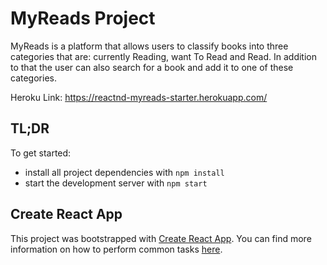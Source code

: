 # MyReads Project

MyReads is a platform that allows users to classify books into three categories that are: currently Reading, want To Read and Read. In addition to that the user can also search for a book and add it to one of these categories.

Heroku Link: https://reactnd-myreads-starter.herokuapp.com/

## TL;DR

To get started:

* install all project dependencies with `npm install`
* start the development server with `npm start`

## Create React App

This project was bootstrapped with [Create React App](https://github.com/facebookincubator/create-react-app). You can find more information on how to perform common tasks [here](https://github.com/facebookincubator/create-react-app/blob/master/packages/react-scripts/template/README.md).


